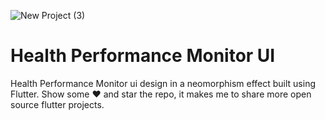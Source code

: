 
![New Project (3)](https://user-images.githubusercontent.com/61984573/120025515-64506e80-c00e-11eb-8002-5e4097840d90.png)

<h1>Health Performance Monitor UI </h1>

Health Performance Monitor ui design in a neomorphism effect built using Flutter. Show some ❤️ and star the repo, it makes me to share more open source flutter projects.
